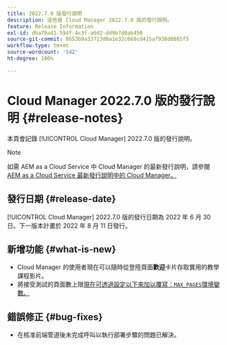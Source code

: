 ```yaml
---
title: 2022.7.0 版發行說明
description: 這些是 Cloud Manager 2022.7.0 版的發行說明。
feature: Release Information
exl-id: dba79a41-594f-4c3f-a6d2-dd9b7d0ab450
source-git-commit: 8653b9a33713d0a1e32c660cd415af938d0885f5
workflow-type: tm+mt
source-wordcount: '142'
ht-degree: 100%

---
```


# Cloud Manager 2022.7.0 版的發行說明 {#release-notes}

本頁會記錄 [!UICONTROL Cloud Manager] 2022.7.0 版的發行說明。

>[!NOTE]
>
>如需 AEM as a Cloud Service 中 Cloud Manager 的最新發行說明，請參閱 [AEM as a Cloud Service 最新發行說明中的 Cloud Manager。](https://experienceleague.adobe.com/docs/experience-manager-cloud-service/content/implementing/using-cloud-manager/release-notes-cloud-manager/release-notes-cm-current.html)

## 發行日期 {#release-date}

[!UICONTROL Cloud Manager] 2022.7.0 版的發行日期為 2022 年 6 月 30 日。下一版本計畫於 2022 年 8 月 11 日發行。

## 新增功能 {#what-is-new}

* Cloud Manager 的使用者現在可以隨時從登陸頁面&#x200B;**歡迎**&#x200B;卡片存取實用的教學課程影片。
* 將接受測試的頁面數上限[現在可透過設定以下來加以覆寫：`MAX_PAGES`環境變數。](/help/using/code-quality-testing.md#crawler)

## 錯誤修正 {#bug-fixes}

* 在核准前端管道後未完成呼叫以執行部署步驟的問題已解決。
